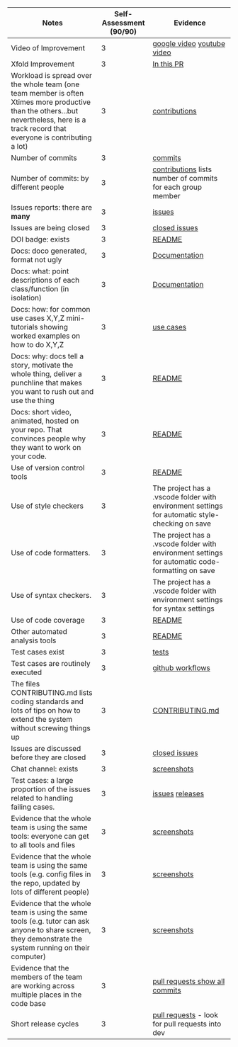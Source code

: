 Notes|Self-Assessment (90/90)|Evidence
|-----|---------|----------|
|Video of Improvement|3|[google video](https://drive.google.com/file/d/1xH7gKI-YgijdG0kgkaLZ396JGJMcxFro/view?usp=sharing) [youtube video](https://www.youtube.com/watch?v=BGe249gg9sQ)
|Xfold Improvement|3|[In this PR](https://github.com/csc510-fall22-p2-g33/FlashCards/pull/43)
|Workload is spread over the whole team (one team member is often Xtimes more productive than the others...but nevertheless, here is a track record that everyone is contributing a lot)|3|[contributions](https://github.com/csc510-fall22-p2-g33/FlashCards/graphs/contributors)
|Number of commits|3|[commits](https://github.com/csc510-fall22-p2-g33/FlashCards/graphs/commit-activity)
|Number of commits: by different people|3|[contributions](https://github.com/csc510-fall22-p2-g33/FlashCards/graphs/contributors) lists number of commits for each group member
|Issues reports: there are **many**|3|[issues](https://github.com/csc510-fall22-p2-g33/FlashCards/issues)
|Issues are being closed|3|[closed issues](https://github.com/csc510-fall22-p2-g33/FlashCards/issues?q=is%3Aissue+is%3Aclosed)
|DOI badge: exists|3|[README](https://github.com/csc510-fall22-p2-g33/FlashCards#readme)
|Docs: doco generated, format not ugly |3|[Documentation](https://github.com/csc510-fall22-p2-g33/FlashCards/tree/main/backend/Documentation)
|Docs: what: point descriptions of each class/function (in isolation)|3|[Documentation](https://github.com/csc510-fall22-p2-g33/FlashCards/tree/main/backend/Documentation)
|Docs: how: for common use cases X,Y,Z mini-tutorials showing worked examples on how to do X,Y,Z|3|[use cases](https://github.com/csc510-fall22-p2-g33/FlashCards/blob/main/docs/use-cases.md)
|Docs: why: docs tell a story, motivate the whole thing, deliver a punchline that makes you want to rush out and use the thing|3|[README](https://github.com/csc510-fall22-p2-g33/FlashCards#readme)
|Docs: short video, animated, hosted on your repo. That convinces people why they want to work on your code.|3|[README](https://github.com/csc510-fall22-p2-g33/FlashCards#readme)
|Use of version control tools|3|[README](https://github.com/csc510-fall22-p2-g33/FlashCards#readme)
|Use of style checkers |3| The project has a .vscode folder with environment settings for automatic style-checking on save
|Use of code formatters. |3| The project has a .vscode folder with environment settings for automatic code-formatting on save
|Use of syntax checkers. |3| The project has a .vscode folder with environment settings for syntax settings
|Use of code coverage |3|[README](https://github.com/csc510-fall22-p2-g33/FlashCards#readme)
|Other automated analysis tools|3|[README](https://github.com/csc510-fall22-p2-g33/FlashCards#readme)
|Test cases exist|3|[tests](https://github.com/csc510-fall22-p2-g33/FlashCards/tree/main/test)
|Test cases are routinely executed|3|[github workflows](https://github.com/csc510-fall22-p2-g33/FlashCards/tree/main/.github/workflows)
|The files CONTRIBUTING.md lists coding standards and lots of tips on how to extend the system without screwing things up|3|[CONTRIBUTING.md](https://github.com/csc510-fall22-p2-g33/FlashCards/blob/main/CONTRIBUTING.md)
|Issues are discussed before they are closed|3|[closed issues](https://github.com/csc510-fall22-p2-g33/FlashCards/issues?q=is%3Aissue+is%3Aclosed)
|Chat channel: exists|3|[screenshots](https://github.com/csc510-fall22-p1-g33/blob/main/docs/Screen%20Shot%202022-10-05%20at%205.57.19%20PM.png)
|Test cases: a large proportion of the issues related to handling failing cases.|3|[issues](https://github.com/csc510-fall22-p2-g33/FlashCards/issues) [releases](https://github.com/csc510-fall22-p2-g33/FlashCards/releases)
|Evidence that the whole team is using the same tools: everyone can get to all tools and files|3|[screenshots](https://github.com/csc510-fall22-p1-g33/blob/main/docs/Screen%20Shot%202022-10-05%20at%205.57.19%20PM.png)
|Evidence that the whole team is using the same tools (e.g. config files in the repo, updated by lots of different people)|3|[screenshots](https://github.com/csc510-fall22-p1-g33/blob/main/docs/Screen%20Shot%202022-10-05%20at%205.57.19%20PM.png)
|Evidence that the whole team is using the same tools (e.g. tutor can ask anyone to share screen, they demonstrate the system running on their computer)|3|[screenshots](https://github.com/csc510-fall22-p1-g33/blob/main/docs/Screen%20Shot%202022-10-05%20at%205.57.19%20PM.png)
|Evidence that the members of the team are working across multiple places in the code base|3|[pull requests show all commits](https://github.com/csc510-fall22-p2-g33/FlashCards/pulls)
|Short release cycles |3|[pull requests](https://github.com/csc510-fall22-p2-g33/FlashCards/pulls) - look for pull requests into dev
